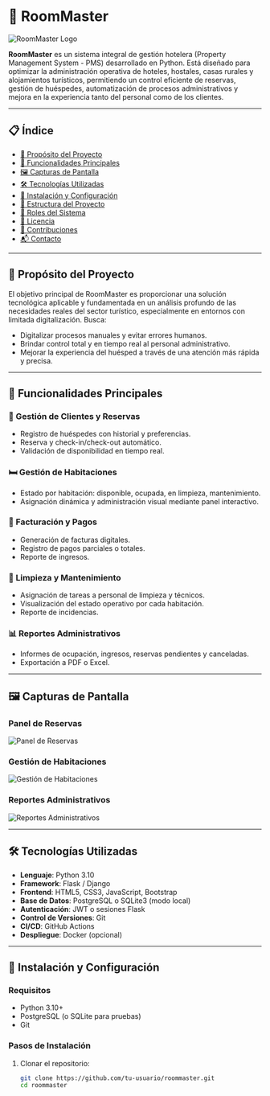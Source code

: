 # 🏨 RoomMaster

![RoomMaster Logo](https://github.com/DevArley/RoomMaster/blob/main/assets/logo-roommaster.png)

**RoomMaster** es un sistema integral de gestión hotelera (Property Management System - PMS) desarrollado en Python. Está diseñado para optimizar la administración operativa de hoteles, hostales, casas rurales y alojamientos turísticos, permitiendo un control eficiente de reservas, gestión de huéspedes, automatización de procesos administrativos y mejora en la experiencia tanto del personal como de los clientes.

---

## 📋 Índice

- [🎯 Propósito del Proyecto](#-propósito-del-proyecto)
- [🚀 Funcionalidades Principales](#-funcionalidades-principales)
- [🖼️ Capturas de Pantalla](#️-capturas-de-pantalla)
- [🛠️ Tecnologías Utilizadas](#️-tecnologías-utilizadas)
- [🔧 Instalación y Configuración](#-instalación-y-configuración)
- [📁 Estructura del Proyecto](#-estructura-del-proyecto)
- [👥 Roles del Sistema](#-roles-del-sistema)
- [📄 Licencia](#-licencia)
- [🤝 Contribuciones](#-contribuciones)
- [📬 Contacto](#-contacto)

---

## 🎯 Propósito del Proyecto

El objetivo principal de RoomMaster es proporcionar una solución tecnológica aplicable y fundamentada en un análisis profundo de las necesidades reales del sector turístico, especialmente en entornos con limitada digitalización. Busca:

- Digitalizar procesos manuales y evitar errores humanos.
- Brindar control total y en tiempo real al personal administrativo.
- Mejorar la experiencia del huésped a través de una atención más rápida y precisa.

---

## 🚀 Funcionalidades Principales

### 👥 Gestión de Clientes y Reservas

- Registro de huéspedes con historial y preferencias.
- Reserva y check-in/check-out automático.
- Validación de disponibilidad en tiempo real.

### 🛏️ Gestión de Habitaciones

- Estado por habitación: disponible, ocupada, en limpieza, mantenimiento.
- Asignación dinámica y administración visual mediante panel interactivo.

### 📄 Facturación y Pagos

- Generación de facturas digitales.
- Registro de pagos parciales o totales.
- Reporte de ingresos.

### 🧼 Limpieza y Mantenimiento

- Asignación de tareas a personal de limpieza y técnicos.
- Visualización del estado operativo por cada habitación.
- Reporte de incidencias.

### 📊 Reportes Administrativos

- Informes de ocupación, ingresos, reservas pendientes y canceladas.
- Exportación a PDF o Excel.

---

## 🖼️ Capturas de Pantalla

### Panel de Reservas

![Panel de Reservas](https://github.com/tu-usuario/roommaster/blob/main/assets/panel-reservas.png)

### Gestión de Habitaciones

![Gestión de Habitaciones](https://github.com/tu-usuario/roommaster/blob/main/assets/gestion-habitaciones.png)

### Reportes Administrativos

![Reportes Administrativos](https://github.com/tu-usuario/roommaster/blob/main/assets/reportes-administrativos.png)

---

## 🛠️ Tecnologías Utilizadas

- **Lenguaje**: Python 3.10
- **Framework**: Flask / Django
- **Frontend**: HTML5, CSS3, JavaScript, Bootstrap
- **Base de Datos**: PostgreSQL o SQLite3 (modo local)
- **Autenticación**: JWT o sesiones Flask
- **Control de Versiones**: Git
- **CI/CD**: GitHub Actions
- **Despliegue**: Docker (opcional)

---

## 🔧 Instalación y Configuración

### Requisitos

- Python 3.10+
- PostgreSQL (o SQLite para pruebas)
- Git

### Pasos de Instalación

1. Clonar el repositorio:

   ```bash
   git clone https://github.com/tu-usuario/roommaster.git
   cd roommaster
